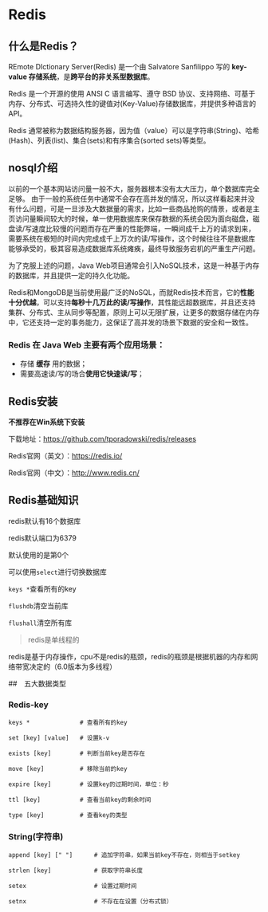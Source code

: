 # Redis

## 什么是Redis？

REmote DIctionary Server(Redis) 是一个由 Salvatore Sanfilippo 写的 **key-value 存储系统**，是**跨平台的非关系型数据库**。

Redis 是一个开源的使用 ANSI C 语言编写、遵守 BSD 协议、支持网络、可基于内存、分布式、可选持久性的键值对(Key-Value)存储数据库，并提供多种语言的 API。

Redis 通常被称为数据结构服务器，因为值（value）可以是字符串(String)、哈希(Hash)、列表(list)、集合(sets)和有序集合(sorted sets)等类型。

## nosql介绍

以前的一个基本网站访问量一般不大，服务器根本没有太大压力，单个数据库完全足够。
由于一般的系统任务中通常不会存在高并发的情况，所以这样看起来并没有什么问题，可是一旦涉及大数据量的需求，比如一些商品抢购的情景，或者是主页访问量瞬间较大的时候，单一使用数据库来保存数据的系统会因为面向磁盘，磁盘读/写速度比较慢的问题而存在严重的性能弊端，一瞬间成千上万的请求到来，需要系统在极短的时间内完成成千上万次的读/写操作，这个时候往往不是数据库能够承受的，极其容易造成数据库系统瘫痪，最终导致服务宕机的严重生产问题。

为了克服上述的问题，Java Web项目通常会引入NoSQL技术，这是一种基于内存的数据库，并且提供一定的持久化功能。

Redis和MongoDB是当前使用最广泛的NoSQL，而就Redis技术而言，它的**性能十分优越**，可以支持**每秒十几万此的读/写操作**，其性能远超数据库，并且还支持集群、分布式、主从同步等配置，原则上可以无限扩展，让更多的数据存储在内存中，它还支持一定的事务能力，这保证了高并发的场景下数据的安全和一致性。

### Redis 在 Java Web 主要有两个应用场景：

- 存储 **缓存** 用的数据；
- 需要高速读/写的场合**使用它快速读/写**；


## Redis安装
**不推荐在Win系统下安装**

下载地址：https://github.com/tporadowski/redis/releases

Redis官网（英文）：https://redis.io/

Redis官网（中文）：http://www.redis.cn/

## Redis基础知识

redis默认有16个数据库

redis默认端口为6379

默认使用的是第0个

可以使用`select`进行切换数据库

`keys *`查看所有的key

`flushdb`清空当前库

`flushall`清空所有库

> redis是单线程的

redis是基于内存操作，cpu不是redis的瓶颈，redis的瓶颈是根据机器的内存和网络带宽决定的（6.0版本为多线程）

##　五大数据类型

### Redis-key

```redis
keys *              # 查看所有的key

set [key] [value]   # 设置k-v

exists [key]        # 判断当前key是否存在

move [key]          # 移除当前的key

expire [key]        # 设置key的过期时间，单位：秒

ttl [key]           # 查看当前key的剩余时间

type [key]          # 查看key的类型
```

### String(字符串)
```redis
append [key] [" "]      # 追加字符串，如果当前key不存在，则相当于setkey

strlen [key]            # 获取字符串长度

setex 					# 设置过期时间

setnx 					# 不存在在设置（分布式锁）
```
